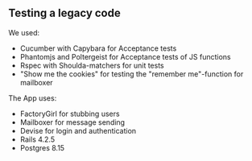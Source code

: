 ## Testing a legacy code

We used:

- Cucumber with Capybara for Acceptance tests
- Phantomjs and Poltergeist for Acceptance tests of JS functions
- Rspec with Shoulda-matchers for unit tests
- "Show me the cookies" for testing the "remember me"-function for mailboxer

The App uses:

- FactoryGirl for stubbing users
- Mailboxer for message sending
- Devise for login and authentication
- Rails 4.2.5
- Postgres 8.15
